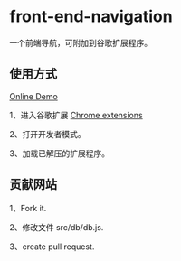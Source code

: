 # front-end-navigation

一个前端导航，可附加到谷歌扩展程序。

## 使用方式

[Online Demo](https://yhlben.github.io/front-end-navigation/)

1、进入谷歌扩展 [Chrome extensions](chrome://extensions/)

2、打开开发者模式。

3、加载已解压的扩展程序。

## 贡献网站

1、Fork it.

2、修改文件 src/db/db.js.

3、create pull request.
